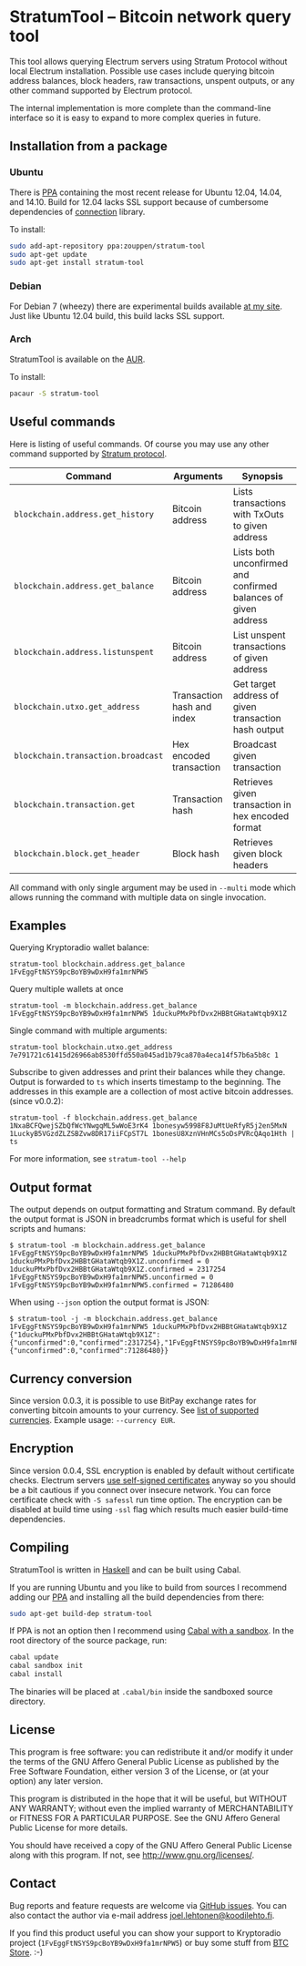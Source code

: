 <!-- -*- mode: markdown; coding: utf-8 -*- -->

# StratumTool – Bitcoin network query tool

This tool allows querying Electrum servers using Stratum Protocol
without local Electrum installation. Possible use cases include
querying bitcoin address balances, block headers, raw transactions,
unspent outputs, or any other command supported by Electrum protocol.

The internal implementation is more complete than the command-line
interface so it is easy to expand to more complex queries in future.

## Installation from a package

### Ubuntu

There is
[PPA](https://launchpad.net/~zouppen/+archive/ubuntu/stratum-tool/)
containing the most recent release for Ubuntu 12.04, 14.04,
and 14.10. Build for 12.04 lacks SSL support because of cumbersome
dependencies of
[connection](http://hackage.haskell.org/package/connection) library.

To install:

```sh
sudo add-apt-repository ppa:zouppen/stratum-tool
sudo apt-get update
sudo apt-get install stratum-tool
```

### Debian

For Debian 7 (wheezy) there are experimental builds available
[at my site](http://zouppen.iki.fi/packages/stratum-tool). Just like
Ubuntu 12.04 build, this build lacks SSL support.

### Arch

StratumTool is available on the [AUR](https://aur.archlinux.org/packages/stratum-tool/).

To install:

```sh
pacaur -S stratum-tool
```

## Useful commands

Here is listing of useful commands. Of course you may use any other
command supported by
[Stratum protocol](https://electrum.orain.org/wiki/Stratum_protocol_specification).

Command | Arguments | Synopsis
------- | --------- | --------
`blockchain.address.get_history` | Bitcoin address | Lists transactions with TxOuts to given address
`blockchain.address.get_balance` | Bitcoin address | Lists both unconfirmed and confirmed balances of given address
`blockchain.address.listunspent` | Bitcoin address | List unspent transactions of given address
`blockchain.utxo.get_address` | Transaction hash and index | Get target address of given transaction hash output
`blockchain.transaction.broadcast` | Hex encoded transaction | Broadcast given transaction
`blockchain.transaction.get` | Transaction hash | Retrieves given transaction in hex encoded format
`blockchain.block.get_header` | Block hash | Retrieves given block headers

All command with only single argument may be used in `--multi` mode
which allows running the command with multiple data on single
invocation.

## Examples

Querying Kryptoradio wallet balance:

	stratum-tool blockchain.address.get_balance 1FvEggFtNSYS9pcBoYB9wDxH9fa1mrNPW5

Query multiple wallets at once

	stratum-tool -m blockchain.address.get_balance 1FvEggFtNSYS9pcBoYB9wDxH9fa1mrNPW5 1duckuPMxPbfDvx2HBBtGHataWtqb9X1Z

Single command with multiple arguments:

	stratum-tool blockchain.utxo.get_address 7e791721c61415d26966ab8530ffd550a045ad1b79ca870a4eca14f57b6a5b8c 1

Subscribe to given addresses and print their balances while they
change. Output is forwarded to `ts` which inserts timestamp to the
beginning. The addresses in this example are a collection of most
active bitcoin addresses. (since v0.0.2):

	stratum-tool -f blockchain.address.get_balance 1NxaBCFQwejSZbQfWcYNwgqML5wWoE3rK4 1bonesyw5998F8JuMtUeRfyR5j2en5MxN 1LuckyB5VGzdZLZSBZvw8DR17iiFCpST7L 1bonesU8XznVHnMCs5oDsPVRcQAqo1Hth | ts

For more information, see `stratum-tool --help`

## Output format

The output depends on output formatting and Stratum command. By default the output format is JSON in breadcrumbs format which is useful for shell scripts and humans:

	$ stratum-tool -m blockchain.address.get_balance 1FvEggFtNSYS9pcBoYB9wDxH9fa1mrNPW5 1duckuPMxPbfDvx2HBBtGHataWtqb9X1Z
	1duckuPMxPbfDvx2HBBtGHataWtqb9X1Z.unconfirmed = 0
	1duckuPMxPbfDvx2HBBtGHataWtqb9X1Z.confirmed = 2317254
	1FvEggFtNSYS9pcBoYB9wDxH9fa1mrNPW5.unconfirmed = 0
	1FvEggFtNSYS9pcBoYB9wDxH9fa1mrNPW5.confirmed = 71286480

When using `--json` option the output format is JSON:

	$ stratum-tool -j -m blockchain.address.get_balance 1FvEggFtNSYS9pcBoYB9wDxH9fa1mrNPW5 1duckuPMxPbfDvx2HBBtGHataWtqb9X1Z
	{"1duckuPMxPbfDvx2HBBtGHataWtqb9X1Z":{"unconfirmed":0,"confirmed":2317254},"1FvEggFtNSYS9pcBoYB9wDxH9fa1mrNPW5":{"unconfirmed":0,"confirmed":71286480}}

## Currency conversion

Since version 0.0.3, it is possible to use BitPay exchange rates for
converting bitcoin amounts to your currency. See
[list of supported currencies](https://bitpay.com/bitcoin-exchange-rates). Example
usage: `--currency EUR`.

## Encryption

Since version 0.0.4, SSL encryption is enabled by default without
certificate checks. Electrum servers
[use self-signed certificates](https://github.com/spesmilo/electrum-server/blob/master/HOWTO.md#step-8-create-a-self-signed-ssl-cert)
anyway so you should be a bit cautious if you connect over insecure
network. You can force certificate check with `-S safessl` run time
option. The encryption can be disabled at build time using `-ssl` flag
which results much easier build-time dependencies.

## Compiling

StratumTool is written in [Haskell](http://en.wikipedia.org/wiki/Haskell_%28programming_language%29)
and can be built using Cabal.

If you are running Ubuntu and you like to build from sources I
recommend adding our
[PPA](https://launchpad.net/~zouppen/+archive/ubuntu/stratum-tool/)
and installing all the build dependencies from there:

```sh
sudo apt-get build-dep stratum-tool
```

If PPA is not an option then I recommend using
[Cabal with a sandbox](https://www.haskell.org/cabal/users-guide/installing-packages.html#developing-with-sandboxes).
In the root directory of the source package, run:

```sh
cabal update
cabal sandbox init
cabal install
```

The binaries will be placed at `.cabal/bin` inside the sandboxed source directory.

## License

This program is free software: you can redistribute it and/or modify
it under the terms of the GNU Affero General Public License as published by
the Free Software Foundation, either version 3 of the License, or
(at your option) any later version.

This program is distributed in the hope that it will be useful,
but WITHOUT ANY WARRANTY; without even the implied warranty of
MERCHANTABILITY or FITNESS FOR A PARTICULAR PURPOSE.  See the
GNU Affero General Public License for more details.

You should have received a copy of the GNU Affero General Public License
along with this program.  If not, see <http://www.gnu.org/licenses/>.

## Contact

Bug reports and feature requests are welcome via
[GitHub issues](https://github.com/zouppen/stratum-tool/issues). You
can also contact the author via e-mail address joel.lehtonen@koodilehto.fi.

If you find this product useful you can show your support to
Kryptoradio project (`1FvEggFtNSYS9pcBoYB9wDxH9fa1mrNPW5`) or buy some
stuff from [BTC Store](https://btcstore.eu/). :-)
